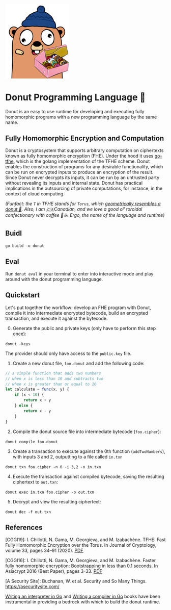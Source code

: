 <img src="img/gopher.png" alt="FHE Gopher" width="200"/>

# Donut Programming Language 🍩
Donut is an easy to use runtime for developing and executing fully homomorphic programs with a new programming language by the same name.

## Fully Homomorphic Encryption and Computation
Donut is a cryptosystem that supports arbitrary computation on ciphertexts known as fully homomorphic encryption (FHE). Under the hood it uses [go-tfhe](https://github.com/thedonutfactory/go-tfhe), which is the golang implementation of the TFHE scheme. Donut enables the construction of programs for any desirable functionality, which can be run on encrypted inputs to produce an encryption of the result. Since Donut never decrypts its inputs, it can be run by an untrusted party without revealing its inputs and internal state. Donut has practical implications in the outsourcing of private computations, for instance, in the context of cloud computing.

*(Funfact: the `T` in TFHE stands for `Torus`, which [geometrically resembles a donut 🍩](https://mathworld.wolfram.com/Torus.html). Also, I am 🇨🇦Canadian, and we love a good ol' toroidal confectionary with coffee 🍩☕. Ergo, the name of the language and runtime)*

## Buidl

`go build -o donut`

## Eval

Run `donut eval` in your terminal to enter into interactive mode and play around with the donut programming language.

## Quickstart

Let's put together the workflow: develop an FHE program with Donut, compile it into intermediate encrypted bytecode, build an encrypted transaction, and execute it against the bytecode.

0. Generate the public and private keys (only have to perform this step once):

`donut -keys`

The provider should only have access to the `public.key` file.

1. Create a new donut file, `foo.donut` and add the following code:

```js
// a simple function that adds two numbers
// when x is less than 10 and subtracts two
// when x is greater than or equal to 10
let calculate = func(x, y) {
    if (x < 10) {
        return x + y
    } else {
        return x - y
    }
}
```

2. Compile the donut source file into intermediate bytecode (`foo.cipher`):

`donut compile foo.donut`

3. Create a transaction to execute against the 0th function (`addTwoNumbers`), with inputs 3 and 2, outputting to a file called `in.txn`

`donut txn foo.cipher -n 0 -i 3,2 -o in.txn`

4. Execute the transaction against compiled bytecode, saving the resulting ciphertext to `out.txn`:

`donut exec in.txn foo.cipher -o out.txn`

5. Decrypt and view the resulting ciphertext:

`donut dec -f out.txn`

## References

[CGGI19]: I. Chillotti, N. Gama, M. Georgieva, and M. Izabachène. TFHE: Fast Fully Homomorphic Encryption over the Torus. In Journal of Cryptology, volume 33, pages 34–91 (2020). [PDF](https://eprint.iacr.org/2018/421.pdf)

[CGGI16]: I. Chillotti, N. Gama, M. Georgieva, and M. Izabachène. Faster fully homomorphic encryption: Bootstrapping in less than 0.1 seconds. In Asiacrypt 2016 (Best Paper), pages 3-33. [PDF](https://eprint.iacr.org/2016/870.pdf)

[A Security Site]: Buchanan, W. et al. Security and So Many Things. https://asecuritysite.com/

[Writing an interpreter in Go](https://interpreterbook.com) and [Writing a compiler in Go](https://compilerbook.com) books have been instrumental in providing a bedrock with which to build the donut runtime.

